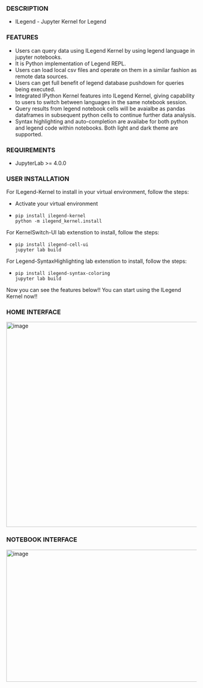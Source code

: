 ### DESCRIPTION
- ILegend - Jupyter Kernel for Legend


### FEATURES
- Users can query data using ILegend Kernel by using legend language in jupyter notebooks.
- It is Python implementation of Legend REPL.
- Users can load local csv files and operate on them in a similar fashion as remote data sources.
- Users can get full benefit of legend database pushdown for queries being executed.
- Integrated IPython Kernel features into ILegend Kernel, giving capability to users to switch between languages in the same notebook session.
- Query results from legend notebook cells will be avaialbe as pandas dataframes in subsequent python cells to continue further data analysis.
- Syntax highlighting and auto-completion are availabe for both python and legend code within notebooks. Both light and dark theme are supported.


### REQUIREMENTS
- JupyterLab >= 4.0.0


### USER INSTALLATION
For ILegend-Kernel to install in your virtual environment, follow the steps:
- Activate your virtual environment
- ```
  pip install ilegend-kernel
  python -m ilegend_kernel.install
  ```
For KernelSwitch-UI lab extenstion to install, follow the steps:
- ```
  pip install ilegend-cell-ui
  jupyter lab build
  ```
For Legend-SyntaxHighlighting lab extenstion to install, follow the steps:
- ```
  pip install ilegend-syntax-coloring
  jupyter lab build
  ```

Now you can see the features below!!
You can start using the ILegend Kernel now!!


### HOME INTERFACE
<img width="855" height="542" alt="image" src="https://github.com/user-attachments/assets/03fd7bf0-e071-405a-91f4-c9729c6d5b2e" />


### NOTEBOOK INTERFACE
<img width="928" height="349" alt="image" src="https://github.com/user-attachments/assets/037a7230-96e8-4073-a983-41e9c3c0a77d" />



